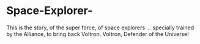 # Space-Explorer-
This is the story, of the super force, of space explorers … specially trained by the Alliance, to bring back Voltron. Voltron, Defender of the Universe! 
